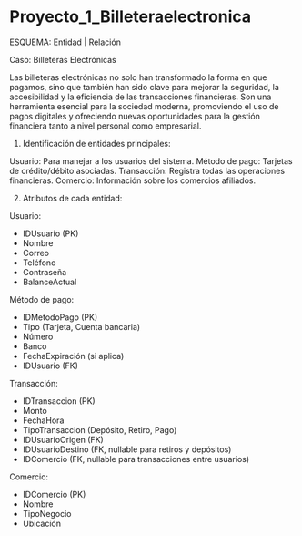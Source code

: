 # Proyecto_1_Billeteraelectronica


ESQUEMA: Entidad | Relación

Caso: Billeteras Electrónicas


Las billeteras electrónicas no solo han transformado la forma en que pagamos, sino que también han sido clave para mejorar la seguridad, la accesibilidad y la eficiencia de las transacciones financieras. Son una herramienta esencial para la sociedad moderna, promoviendo el uso de pagos digitales y ofreciendo nuevas oportunidades para la gestión financiera tanto a nivel personal como empresarial.


1. Identificación de entidades principales:

Usuario: Para manejar a los usuarios del sistema.
Método de pago: Tarjetas de crédito/débito   asociadas.
Transacción: Registra todas las operaciones financieras.
Comercio: Información sobre los comercios afiliados.


2. Atributos de cada entidad:

Usuario:

- IDUsuario (PK)
- Nombre
- Correo
- Teléfono
- Contraseña
- BalanceActual


Método de pago:

- IDMetodoPago (PK)
- Tipo (Tarjeta, Cuenta bancaria)
- Número
- Banco
- FechaExpiración (si aplica)
- IDUsuario (FK)


Transacción:

- IDTransaccion (PK)
- Monto
- FechaHora
- TipoTransaccion (Depósito, Retiro, Pago)
- IDUsuarioOrigen (FK)
- IDUsuarioDestino (FK, nullable para retiros y depósitos)
- IDComercio (FK, nullable para transacciones entre usuarios)


Comercio:

- IDComercio (PK)
- Nombre
- TipoNegocio
- Ubicación




